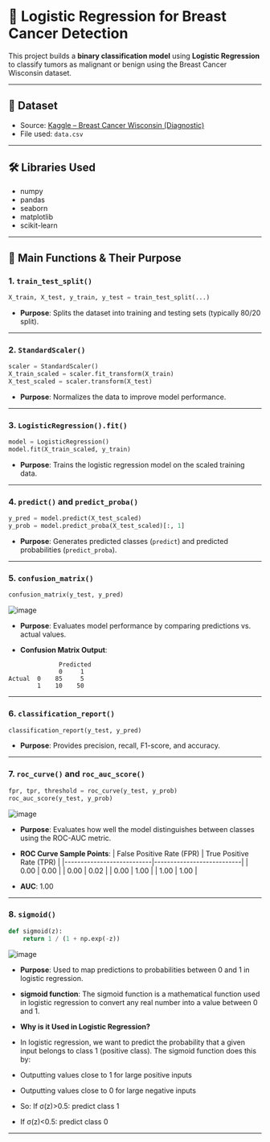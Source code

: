# 🧠 Logistic Regression for Breast Cancer Detection

This project builds a **binary classification model** using **Logistic Regression** to classify tumors as malignant or benign using the Breast Cancer Wisconsin dataset.

---

## 📂 Dataset

* Source: [Kaggle – Breast Cancer Wisconsin (Diagnostic)](https://www.kaggle.com/datasets/uciml/breast-cancer-wisconsin-data)
* File used: `data.csv`

---

## 🛠️ Libraries Used

* numpy
* pandas
* seaborn
* matplotlib
* scikit-learn

---

## 🚀 Main Functions & Their Purpose

### 1. `train_test_split()`

```python
X_train, X_test, y_train, y_test = train_test_split(...)
```

* **Purpose**: Splits the dataset into training and testing sets (typically 80/20 split).

---

### 2. `StandardScaler()`

```python
scaler = StandardScaler()
X_train_scaled = scaler.fit_transform(X_train)
X_test_scaled = scaler.transform(X_test)
```

* **Purpose**: Normalizes the data to improve model performance.

---

### 3. `LogisticRegression().fit()`

```python
model = LogisticRegression()
model.fit(X_train_scaled, y_train)
```

* **Purpose**: Trains the logistic regression model on the scaled training data.

---

### 4. `predict()` and `predict_proba()`

```python
y_pred = model.predict(X_test_scaled)
y_prob = model.predict_proba(X_test_scaled)[:, 1]
```

* **Purpose**: Generates predicted classes (`predict`) and predicted probabilities (`predict_proba`).

---

### 5. `confusion_matrix()`

```python
confusion_matrix(y_test, y_pred)
```

![image](https://github.com/user-attachments/assets/924aea15-8199-48cc-8157-f63ed1961193)


* **Purpose**: Evaluates model performance by comparing predictions vs. actual values.

* **Confusion Matrix Output**:

```
              Predicted
              0     1
Actual  0    85     5
        1    10    50
```

---

### 6. `classification_report()`

```python
classification_report(y_test, y_pred)
```

* **Purpose**: Provides precision, recall, F1-score, and accuracy.

---

### 7. `roc_curve()` and `roc_auc_score()`

```python
fpr, tpr, threshold = roc_curve(y_test, y_prob)
roc_auc_score(y_test, y_prob)
```

![image](https://github.com/user-attachments/assets/238c5c92-d8bb-43e8-9894-e6fdd20950a3)


* **Purpose**: Evaluates how well the model distinguishes between classes using the ROC-AUC metric.

* **ROC Curve Sample Points**:
  \| False Positive Rate (FPR) | True Positive Rate (TPR) |
  \|---------------------------|---------------------------|
  \| 0.00                      | 0.00                      |
  \| 0.00                      | 0.02                      |
  \| 0.00                      | 1.00                      |
  \| 1.00                      | 1.00                      |

* **AUC**: 1.00

---

### 8. `sigmoid()`

```python
def sigmoid(z):
    return 1 / (1 + np.exp(-z))
```

![image](https://github.com/user-attachments/assets/315fb7f6-c62a-4a54-8a9e-53b13edb9043)


* **Purpose**: Used to map predictions to probabilities between 0 and 1 in logistic regression.
* **sigmoid function**:
The sigmoid function is a mathematical function used in logistic regression to convert any real number into a value between 0 and 1.

* **Why is it Used in Logistic Regression?**

* In logistic regression, we want to predict the probability that a given input belongs to class 1 (positive class). The sigmoid function does 
  this by:

* Outputting values close to 1 for large positive inputs

* Outputting values close to 0 for large negative inputs

* So: If σ(z)>0.5: predict class 1

* If σ(z)<0.5: predict class 0

---



